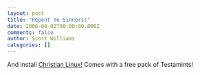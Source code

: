 ```yaml
---
layout: post
title: "Repent Ye Sinners!"
date: 2006-08-02T00:00:00.000Z
comments: false
author: Scott Williams
categories: []
---
```

And install <a href="http://www.whatwouldjesusdownload.com/christianubuntu/" title="Ubuntu For Christians">Christian Linux!</a> Comes with a free pack of Testamints!